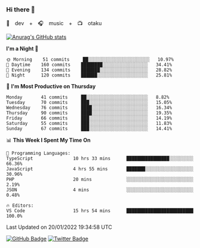 ### Hi there 👋

🚀　dev　+　🎧　music　+　📺　otaku


[![Anurag's GitHub stats](https://github-readme-stats.vercel.app/api?username=koheitasaka&count_private=true&show_icons=true&theme=monokai)](https://github.com/koheitasaka/github-readme-stats)

<!--START_SECTION:waka-->
**I'm a Night 🦉** 

```text
🌞 Morning    51 commits     ██░░░░░░░░░░░░░░░░░░░░░░░   10.97% 
🌆 Daytime    160 commits    ████████░░░░░░░░░░░░░░░░░   34.41% 
🌃 Evening    134 commits    ███████░░░░░░░░░░░░░░░░░░   28.82% 
🌙 Night      120 commits    ██████░░░░░░░░░░░░░░░░░░░   25.81%

```
📅 **I'm Most Productive on Thursday** 

```text
Monday       41 commits     ██░░░░░░░░░░░░░░░░░░░░░░░   8.82% 
Tuesday      70 commits     ███░░░░░░░░░░░░░░░░░░░░░░   15.05% 
Wednesday    76 commits     ████░░░░░░░░░░░░░░░░░░░░░   16.34% 
Thursday     90 commits     ████░░░░░░░░░░░░░░░░░░░░░   19.35% 
Friday       66 commits     ███░░░░░░░░░░░░░░░░░░░░░░   14.19% 
Saturday     55 commits     ███░░░░░░░░░░░░░░░░░░░░░░   11.83% 
Sunday       67 commits     ███░░░░░░░░░░░░░░░░░░░░░░   14.41%

```


📊 **This Week I Spent My Time On** 

```text
💬 Programming Languages: 
TypeScript               10 hrs 33 mins      ████████████████░░░░░░░░░   66.36% 
JavaScript               4 hrs 55 mins       ███████░░░░░░░░░░░░░░░░░░   30.96% 
PHP                      20 mins             ░░░░░░░░░░░░░░░░░░░░░░░░░   2.19% 
JSON                     4 mins              ░░░░░░░░░░░░░░░░░░░░░░░░░   0.48%

🔥 Editors: 
VS Code                  15 hrs 54 mins      █████████████████████████   100.0%

```


 Last Updated on 20/01/2022 19:34:58 UTC
<!--END_SECTION:waka-->

[![GitHub Badge](https://img.shields.io/badge/GitHub-100000?style=for-the-badge&logo=github&logoColor=white)](https://github.com/koheitasaka)
[![Twitter Badge](https://img.shields.io/badge/Twitter-1DA1F2?style=for-the-badge&logo=twitter&logoColor=white)](https://twitter.com/sleep_asleep_)
